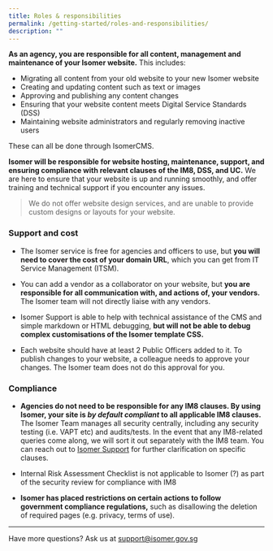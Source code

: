 ```yaml
---
title: Roles & responsibilities
permalink: /getting-started/roles-and-responsibilities/
description: ""
---
```

**As an agency, you are responsible for all content, management and maintenance of your Isomer website.** This includes:

- Migrating all content from your old website to your new Isomer website
- Creating and updating content such as text or images
- Approving and publishing any content changes
- Ensuring that your website content meets Digital Service Standards (DSS)
- Maintaining website administrators and regularly removing inactive users

These can all be done through IsomerCMS.

**Isomer will be responsible for website hosting, maintenance, support, and ensuring compliance with relevant clauses of the IM8, DSS, and UC.** We are here to ensure that your website is up and running smoothly, and offer training and technical support if you encounter any issues.

> We do not offer website design services, and are unable to provide custom designs or layouts for your website.

### Support and cost 
- The Isomer service is free for agencies and officers to use, but **you will need to cover the cost of your domain URL**, which you can get from IT Service Management (ITSM).

- You can add a vendor as a collaborator on your website, but **you are responsible for all communication with, and actions of, your vendors.** The Isomer team will not directly liaise with any vendors. 

- Isomer Support is able to help with technical assistance of the CMS and simple markdown or HTML debugging, **but will not be able to debug complex customisations of the Isomer template CSS.**

- Each website should have at least 2 Public Officers added to it. To publish changes to your website, a colleague needs to approve your changes. The Isomer team does not do this approval for you.


### Compliance
- **Agencies do not need to be responsible for any IM8 clauses. By using Isomer, your site is _by default compliant_ to all applicable IM8 clauses.** The Isomer Team manages all security centrally, including any security testing (i.e. VAPT etc) and audits/tests. In the event that any IM8-related queries come along, we will sort it out separately with the IM8 team. 
You can reach out to [Isomer Support](mailto:%20support@isomer.gov.sg) for further clarification on specific clauses.
- Internal Risk Assessment Checklist is not applicable to Isomer (?) as part of the security review for compliance with IM8

- **Isomer has placed restrictions on certain actions to follow government compliance regulations,** such as disallowing the deletion of required pages (e.g. privacy, terms of use).

---

Have more questions? Ask us at [support@isomer.gov.sg](mailto:%20support@isomer.gov.sg)